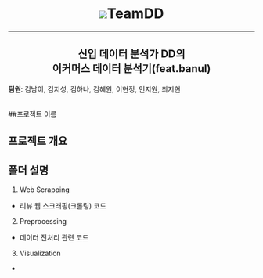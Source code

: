 <div align="center">
<h1><img src="https://user-images.githubusercontent.com/109563978/202606766-4fd8bf46-c356-4149-85b0-f4f4599edd41.gif">TeamDD</h1> <hr>
<h2>신입 데이터 분석가 DD의 <br> 이커머스 데이터 분석기(feat.banul) </h2>
</div>

<b>팀원</b>: 김남이, 김지성, 김하나, 김혜원, 이현정, 인지원, 최지현

<br>
##프로젝트 이름

## 프로젝트 개요

## 폴더 설명
1. Web Scrapping
- 리뷰 웹 스크래핑(크롤링) 코드

2. Preprocessing
- 데이터 전처리 관련 코드

3. Visualization
-
